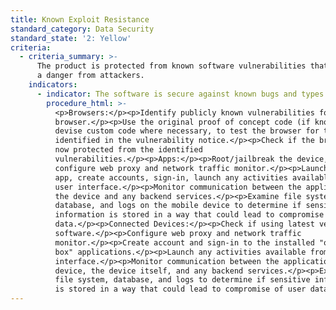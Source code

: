 ```yaml
---
title: Known Exploit Resistance
standard_category: Data Security
standard_state: '2: Yellow'
criteria:
  - criteria_summary: >-
      The product is protected from known software vulnerabilities that present
      a danger from attackers.
    indicators:
      - indicator: The software is secure against known bugs and types of attacks.
        procedure_html: >-
          <p>Browsers:</p><p>Identify publicly known vulnerabilities for each
          browser.</p><p>Use the original proof of concept code (if known) or
          devise custom code where necessary, to test the browser for the issue
          identified in the vulnerability notice.</p><p>Check if the browser is
          now protected from the identified
          vulnerabilities.</p><p>Apps:</p><p>Root/jailbreak the device,
          configure web proxy and network traffic monitor.</p><p>Launch target
          app, create accounts, sign-in, launch any activities available from
          user interface.</p><p>Monitor communication between the application on
          the device and any backend services.</p><p>Examine file system,
          database, and logs on the mobile device to determine if sensitive
          information is stored in a way that could lead to compromise of user
          data.</p><p>Connected Devices:</p><p>Check if using latest version of
          software.</p><p>Configure web proxy and network traffic
          monitor.</p><p>Create account and sign-in to the installed "out of the
          box" applications.</p><p>Launch any activities available from the user
          interface.</p><p>Monitor communication between the applications on the
          device, the device itself, and any backend services.</p><p>Examine
          file system, database, and logs to determine if sensitive information
          is stored in a way that could lead to compromise of user data."</p>
---
```


